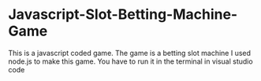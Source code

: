 # Javascript-Slot-Betting-Machine-Game
This is a javascript coded game. The game is a betting slot machine
I used node.js to make this game. 
You have to run it in the terminal in visual studio code
